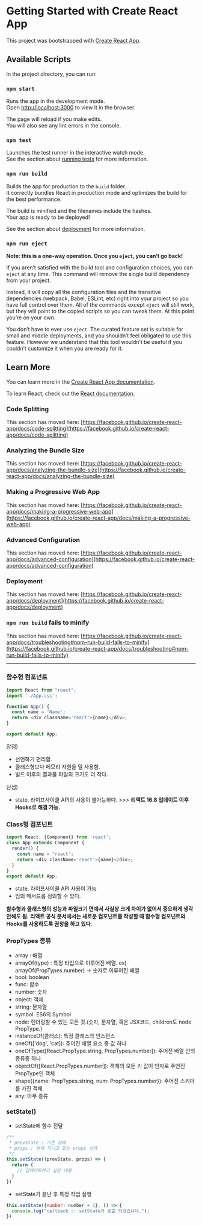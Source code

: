 # Getting Started with Create React App

This project was bootstrapped with [Create React App](https://github.com/facebook/create-react-app).

## Available Scripts

In the project directory, you can run:

### `npm start`

Runs the app in the development mode.\
Open [http://localhost:3000](http://localhost:3000) to view it in the browser.

The page will reload if you make edits.\
You will also see any lint errors in the console.

### `npm test`

Launches the test runner in the interactive watch mode.\
See the section about [running tests](https://facebook.github.io/create-react-app/docs/running-tests) for more information.

### `npm run build`

Builds the app for production to the `build` folder.\
It correctly bundles React in production mode and optimizes the build for the best performance.

The build is minified and the filenames include the hashes.\
Your app is ready to be deployed!

See the section about [deployment](https://facebook.github.io/create-react-app/docs/deployment) for more information.

### `npm run eject`

**Note: this is a one-way operation. Once you `eject`, you can’t go back!**

If you aren’t satisfied with the build tool and configuration choices, you can `eject` at any time. This command will remove the single build dependency from your project.

Instead, it will copy all the configuration files and the transitive dependencies (webpack, Babel, ESLint, etc) right into your project so you have full control over them. All of the commands except `eject` will still work, but they will point to the copied scripts so you can tweak them. At this point you’re on your own.

You don’t have to ever use `eject`. The curated feature set is suitable for small and middle deployments, and you shouldn’t feel obligated to use this feature. However we understand that this tool wouldn’t be useful if you couldn’t customize it when you are ready for it.

## Learn More

You can learn more in the [Create React App documentation](https://facebook.github.io/create-react-app/docs/getting-started).

To learn React, check out the [React documentation](https://reactjs.org/).

### Code Splitting

This section has moved here: [https://facebook.github.io/create-react-app/docs/code-splitting](https://facebook.github.io/create-react-app/docs/code-splitting)

### Analyzing the Bundle Size

This section has moved here: [https://facebook.github.io/create-react-app/docs/analyzing-the-bundle-size](https://facebook.github.io/create-react-app/docs/analyzing-the-bundle-size)

### Making a Progressive Web App

This section has moved here: [https://facebook.github.io/create-react-app/docs/making-a-progressive-web-app](https://facebook.github.io/create-react-app/docs/making-a-progressive-web-app)

### Advanced Configuration

This section has moved here: [https://facebook.github.io/create-react-app/docs/advanced-configuration](https://facebook.github.io/create-react-app/docs/advanced-configuration)

### Deployment

This section has moved here: [https://facebook.github.io/create-react-app/docs/deployment](https://facebook.github.io/create-react-app/docs/deployment)

### `npm run build` fails to minify

This section has moved here: [https://facebook.github.io/create-react-app/docs/troubleshooting#npm-run-build-fails-to-minify](https://facebook.github.io/create-react-app/docs/troubleshooting#npm-run-build-fails-to-minify)

---------------------------------------------------------------------         

### 함수형 컴포넌트
```javascript
import React from "react";
import './App.css';

function App() {
  const name = 'Name';
  return <div className='react'>{name}</div>;
}

export default App;
```
장점)    
* 선언하기 편리함.
* 클래스형보다 메모리 자원을 덜 사용함.
* 빌드 이후의 결과물 파일의 크기도 더 작다.    

단점)   
* state, 라이프사이클 API의 사용이 불가능하다. >>> **리액트 16.8 업데이트 이후 Hooks로 해결 가능.**

### Class형 컴포넌트
```javascript
import React, {Component} from 'react';
class App extends Component {
  render() {
    const name = "react";
    return <div className='react'>{name}</div>;
  }
}
export default App;
```
* state, 라이프사이클 API 사용이 가능
* 임의 메서드를 정의할 수 있다.

**함수형과 클래스형의 성능과 파일크기 면에서 사실상 크게 차이가 없어서 중요하게 생각안해도 됨.**
**리액트 공식 문서에서는 새로운 컴포넌트를 작성할 때 함수형 컴포넌트와 Hooks를 사용하도록 권창을 하고 있다.**

### PropTypes 종류
* array : 배열
* arrayOf(type) : 특정 타입으로 이루어진 배열. ex) arrayOf(PropTypes.number) -> 숫자로 이루어진 배열
* bool: boolean
* func: 함수
* number: 숫자
* object: 객체
* string: 문자열
* symbol: ES6의 Symbol
* node: 렌더링할 수 있는 모든 것.(숫자, 문자열, 혹은 JSX코드, children도 node PropType.)
* instanceOf(클래스): 특정 클래스의 인스턴스
* oneOf(['dog', 'cat]): 주어진 배열 요소 중 값 하나
* oneOfType([React.PropType.string, PropTypes.number]): 주어진 배열 안의 종류중 하나
* objectOf([React.PropTypes.number]): 객체의 모든 키 값이 인자로 주언진 PropType인 객체
* shape({name: PropTypes.string, num: PropTypes.number}): 주어진 스키마를 가진 객체.
* any: 아무 종류

### setState()
* setState에 함수 전달
```javascript
/**
 * prevState : 기존 상태
 * props : 현재 지니고 있는 props 상태
 */
this.setState((prevState, props) => {
  return {
    // 업데이트하고 싶은 내용
  }
})
```

* setState가 끝난 후 특정 작업 실행
```javascript
this.setState({number: number + 1}, () => {
  console.log("callback :: setState가 호출 되었습니다.");
})
```